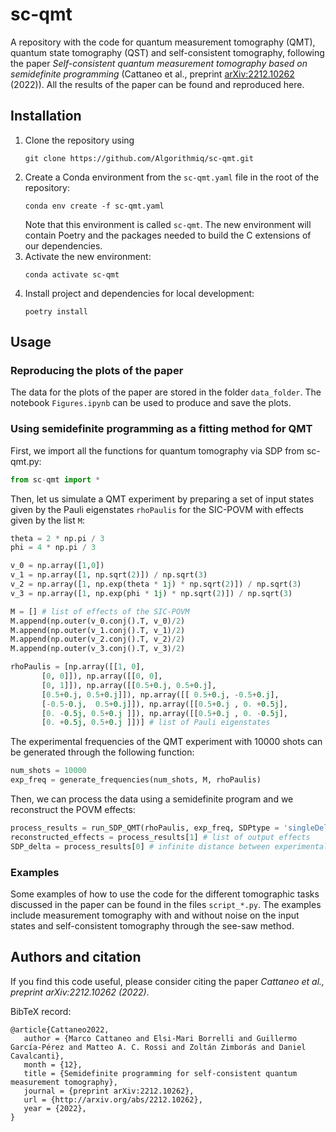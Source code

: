 # sc-qmt
A repository with the code for quantum measurement tomography (QMT), quantum state tomography (QST) and self-consistent tomography, following the paper *Self-consistent 
quantum measurement tomography based on semidefinite programming* (Cattaneo et al., preprint [arXiv:2212.10262](https://arxiv.org/abs/2212.10262) (2022)).
All the results of the paper can be found and reproduced here.

## Installation
1. Clone the repository using
   ```
   git clone https://github.com/Algorithmiq/sc-qmt.git
   ```
2. Create a Conda environment from the `sc-qmt.yaml` file in the root of the repository:
   ```
   conda env create -f sc-qmt.yaml
   ```
   Note that this environment is called `sc-qmt`. The new environment will
   contain Poetry and the packages needed to build the C extensions of our
   dependencies.
3. Activate the new environment:
   ```
   conda activate sc-qmt
   ```
4. Install project and dependencies for local development:
   ```
   poetry install
   ```

## Usage

### Reproducing the plots of the paper
The data for the plots of the paper are stored in the folder `data_folder`. The notebook `Figures.ipynb` can be used to produce and save the plots.

### Using semidefinite programming as a fitting method for QMT
First, we import all the functions for quantum tomography via SDP from sc-qmt.py:
```python
from sc-qmt import *
```

Then, let us simulate a QMT experiment by preparing a set of input states given by the Pauli eigenstates `rhoPaulis` for the SIC-POVM with effects given by the list `M`:

```python
theta = 2 * np.pi / 3
phi = 4 * np.pi / 3 

v_0 = np.array([1,0])
v_1 = np.array([1, np.sqrt(2)]) / np.sqrt(3)
v_2 = np.array([1, np.exp(theta * 1j) * np.sqrt(2)]) / np.sqrt(3)
v_3 = np.array([1, np.exp(phi * 1j) * np.sqrt(2)]) / np.sqrt(3)

M = [] # list of effects of the SIC-POVM
M.append(np.outer(v_0.conj().T, v_0)/2)
M.append(np.outer(v_1.conj().T, v_1)/2)
M.append(np.outer(v_2.conj().T, v_2)/2)
M.append(np.outer(v_3.conj().T, v_3)/2)

rhoPaulis = [np.array([[1, 0],
       [0, 0]]), np.array([[0, 0],
       [0, 1]]), np.array([[0.5+0.j, 0.5+0.j],
       [0.5+0.j, 0.5+0.j]]), np.array([[ 0.5+0.j, -0.5+0.j],
       [-0.5-0.j,  0.5+0.j]]), np.array([[0.5+0.j , 0. +0.5j],
       [0. -0.5j, 0.5+0.j ]]), np.array([[0.5+0.j , 0. -0.5j],
       [0. +0.5j, 0.5+0.j ]])] # list of Pauli eigenstates
```

The experimental frequencies of the QMT experiment with 10000 shots can be generated through the following function:

```python
num_shots = 10000
exp_freq = generate_frequencies(num_shots, M, rhoPaulis)
```

Then, we can process the data using a semidefinite program and we reconstruct the POVM effects:

```python
process_results = run_SDP_QMT(rhoPaulis, exp_freq, SDPtype = 'singleDelta') # single-delta SDP
reconstructed_effects = process_results[1] # list of output effects
SDP_delta = process_results[0] # infinite distance between experimental and reconstructed probability distribution
```

### Examples
Some examples of how to use the code for the different tomographic tasks discussed in the paper can be 
found in the files `script_*.py`. The examples include measurement
tomography with and without noise on the input states and self-consistent tomography through the see-saw method.

## Authors and citation

If you find this code useful, please consider citing the paper *Cattaneo et al., preprint arXiv:2212.10262 (2022)*.

BibTeX record:

```
@article{Cattaneo2022,
   author = {Marco Cattaneo and Elsi-Mari Borrelli and Guillermo García-Pérez and Matteo A. C. Rossi and Zoltán Zimborás and Daniel Cavalcanti},
   month = {12},
   title = {Semidefinite programming for self-consistent quantum measurement tomography},   
   journal = {preprint arXiv:2212.10262},
   url = {http://arxiv.org/abs/2212.10262},
   year = {2022},
}
```




